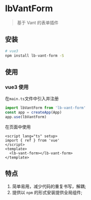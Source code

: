 # lbVantForm

> 基于 Vant 的表单插件

## 安装

```bash
# vue3
npm install lb-vant-form -S
```

## 使用

### vue3 使用

在`main.ts`文件中引入并注册

```ts
import lbVantForm from 'lb-vant-form'
const app = createApp(App)
app.use(lbVantForm)
```

在页面中使用

```vue
<script lang="ts" setup>
import { ref } from 'vue'
</script>
<template>
  <lb-vant-form></lb-vant-form>
</template>
```

## 特点

1. 简单易用，减少代码的重复书写，解耦;
2. 提供以 `npm` 的形式安装提供全局组件;
